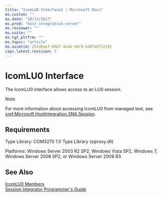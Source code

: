 ```yaml
---
title: "IcomLU0 Interface2 | Microsoft Docs"
ms.custom: ""
ms.date: "10/13/2017"
ms.prod: "host-integration-server"
ms.reviewer: ""
ms.suite: ""
ms.tgt_pltfrm: ""
ms.topic: "article"
ms.assetid: 252d9aef-60b7-4a44-9dc9-6d8fa8f12191
caps.latest.revision: 3
---
```

# IcomLU0 Interface
The IcomLU0 interface allows access to an LU0 session.  
  
> [!NOTE]
>  For more information about accessing IcomLU0 from managed text, see <xref:Microsoft.HostIntegration.SNA.Session>.  
  
## Requirements  
 Type Library: COM3270 1.0 Type Library (siproxy.dll)  
  
 Platforms: Windows Server 2003 R2 SP2, Windows Vista SP2, Windows 7, Windows Server 2008 SP2, or Windows Server 2008 R3  
  
## See Also  
 [IcomLU0 Members](../core/icomlu0-members.md)   
 [Session Integrator Programmer's Guide](../Topic/Session%20Integrator%20Programmer's%20Guide1.md)